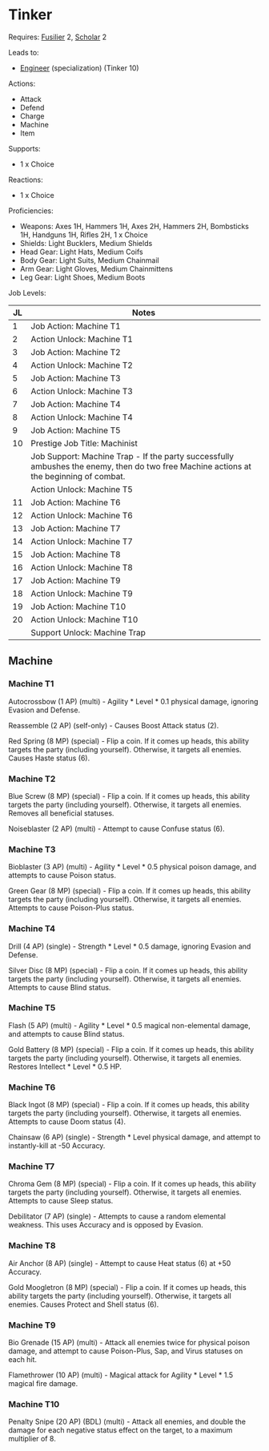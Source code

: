 # Tinker

Requires: [Fusilier](/Jobs/JobDetails/Fusilier.md) 2, [Scholar](/Jobs/JobDetails/Scholar.md) 2

Leads to:

- [Engineer](/Jobs/JobDetails/Engineer.md) (specialization) (Tinker 10)

Actions:

- Attack
- Defend
- Charge
- Machine
- Item

Supports:

- 1 x Choice

Reactions:

- 1 x Choice

Proficiencies:

- Weapons: Axes 1H, Hammers 1H, Axes 2H, Hammers 2H, Bombsticks 1H, Handguns 1H, Rifles 2H, 1 x Choice
- Shields: Light Bucklers, Medium Shields
- Head Gear: Light Hats, Medium Coifs
- Body Gear: Light Suits, Medium Chainmail
- Arm Gear: Light Gloves, Medium Chainmittens
- Leg Gear: Light Shoes, Medium Boots

Job Levels:

| JL | Notes |
| --- | --- |
| 1 | Job Action: Machine T1
| 2 | Action Unlock: Machine T1
| 3 | Job Action: Machine T2
| 4 | Action Unlock: Machine T2
| 5 | Job Action: Machine T3
| 6 | Action Unlock: Machine T3
| 7 | Job Action: Machine T4
| 8 | Action Unlock: Machine T4
| 9 | Job Action: Machine T5
| 10 | Prestige Job Title: Machinist
|    | Job Support: Machine Trap - If the party successfully ambushes the enemy, then do two free Machine actions at the beginning of combat.
|    | Action Unlock: Machine T5
| 11 | Job Action: Machine T6
| 12 | Action Unlock: Machine T6
| 13 | Job Action: Machine T7
| 14 | Action Unlock: Machine T7
| 15 | Job Action: Machine T8
| 16 | Action Unlock: Machine T8
| 17 | Job Action: Machine T9
| 18 | Action Unlock: Machine T9
| 19 | Job Action: Machine T10
| 20 | Action Unlock: Machine T10
|    | Support Unlock: Machine Trap

## Machine

### Machine T1

Autocrossbow (1 AP) (multi) - Agility * Level * 0.1 physical damage, ignoring Evasion and Defense.

Reassemble (2 AP) (self-only) - Causes Boost Attack status (2).

Red Spring (8 MP) (special) - Flip a coin. If it comes up heads, this ability targets the party (including yourself). Otherwise, it targets all enemies. Causes Haste status (6).

### Machine T2

Blue Screw (8 MP) (special) - Flip a coin. If it comes up heads, this ability targets the party (including yourself). Otherwise, it targets all enemies. Removes all beneficial statuses.

Noiseblaster (2 AP) (multi) - Attempt to cause Confuse status (6).

### Machine T3

Bioblaster (3 AP) (multi) - Agility * Level * 0.5 physical poison damage, and attempts to cause Poison status.

Green Gear (8 MP) (special) - Flip a coin. If it comes up heads, this ability targets the party (including yourself). Otherwise, it targets all enemies. Attempts to cause Poison-Plus status.

### Machine T4

Drill (4 AP) (single) - Strength * Level * 0.5 damage, ignoring Evasion and Defense.

Silver Disc (8 MP) (special) - Flip a coin. If it comes up heads, this ability targets the party (including yourself). Otherwise, it targets all enemies. Attempts to cause Blind status.

### Machine T5

Flash (5 AP) (multi) - Agility * Level * 0.5 magical non-elemental damage, and attempts to cause Blind status.

Gold Battery (8 MP) (special) - Flip a coin. If it comes up heads, this ability targets the party (including yourself). Otherwise, it targets all enemies. Restores Intellect * Level * 0.5 HP.

### Machine T6

Black Ingot (8 MP) (special) - Flip a coin. If it comes up heads, this ability targets the party (including yourself). Otherwise, it targets all enemies. Attempts to cause Doom status (4).

Chainsaw (6 AP) (single) - Strength * Level physical damage, and attempt to instantly-kill at -50 Accuracy.

### Machine T7

Chroma Gem (8 MP) (special) - Flip a coin. If it comes up heads, this ability targets the party (including yourself). Otherwise, it targets all enemies. Attempts to cause Sleep status.

Debilitator (7 AP) (single) - Attempts to cause a random elemental weakness. This uses Accuracy and is opposed by Evasion.

### Machine T8

Air Anchor (8 AP) (single) - Attempt to cause Heat status (6) at +50 Accuracy.

Gold Moogletron (8 MP) (special) - Flip a coin. If it comes up heads, this ability targets the party (including yourself). Otherwise, it targets all enemies. Causes Protect and Shell status (6).

### Machine T9

Bio Grenade (15 AP) (multi) - Attack all enemies twice for physical poison damage, and attempt to cause Poison-Plus, Sap, and Virus statuses on each hit.

Flamethrower (10 AP) (multi) - Magical attack for Agility * Level * 1.5 magical fire damage.

### Machine T10

Penalty Snipe (20 AP) (BDL) (multi) - Attack all enemies, and double the damage for each negative status effect on the target, to a maximum multiplier of 8.
